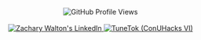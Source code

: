 
<p align="center">
  <img src="https://komarev.com/ghpvc/?username=zackwalton&color=green&style=for-the-badge&color=blueviolet" alt="GitHub Profile Views">
  <br>
  <br>
  <a href="https://www.linkedin.com/in/walton-zachary/">
    <img src="https://img.shields.io/badge/LinkedIn-0077B5?style=for-the-badge&logo=linkedin&logoColor=white" alt="Zachary Walton's LinkedIn">
  </a>
  <a href="https://devpost.com/software/conuhacks-6">
    <img src="https://badges.devpost-shields.com/get-badge?name=TuneTok&id=conuhacks-6&type=big-logo&style=for-the-badge" alt="TuneTok (ConUHacks VI)">
  </a>
</p>
